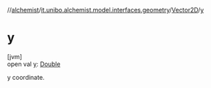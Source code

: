 //[alchemist](../../../index.md)/[it.unibo.alchemist.model.interfaces.geometry](../index.md)/[Vector2D](index.md)/[y](y.md)

# y

[jvm]\
open val [y](y.md): [Double](https://kotlinlang.org/api/latest/jvm/stdlib/kotlin/-double/index.html)

y coordinate.
